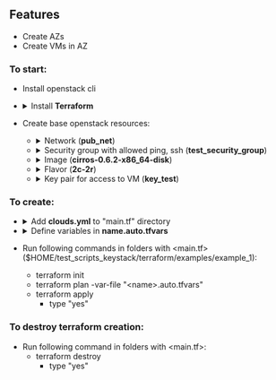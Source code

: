 ## Features
- Create AZs
- Create VMs in AZ
### To start:
- Install openstack cli
- <details>
  <summary>Install <b>Terraform</b></summary>
  
  Download Terraform binary from repo itkey:

      wget https://repo.itkey.com/repository/images/terraform_1.8.5_linux_amd64
  
  Change the access permissions:

      chmod 777 ./terraform_1.8.5_linux_amd64

  Move binary to /usr/local/bin/:

      mv terraform_1.8.5_linux_amd64 /usr/local/bin/terraform

  Change terraform provider_installation:

      cat <<-EOF > ~/.terraformrc
      provider_installation {
          network_mirror {
              url = "https://terraform-mirror.yandexcloud.net/"
              include = ["registry.terraform.io/*/*"]
          }
          direct {
              exclude = ["registry.terraform.io/*/*"]
          }
      }
      EOF
  </details>
- Create base openstack resources:
  - <details>
    <summary>Network (<b>pub_net</b>)</summary>

    1. Define <b>CIDR</b> and <b>GATEWAY</b> (for itkey stands):

           CIDR=$(ip r|grep "dev external proto kernel scope"| awk '{print $1}');
           last_digit=$(echo $CIDR | sed --regexp-extended 's/([0-9]+\.[0-9]+\.[0-9]+\.)|(\/[0-9]+)//g');
           left_side=$(echo $CIDR | sed --regexp-extended 's/([0-9]+\/[0-9]+)//g');
           GATEWAY=$left_side$(expr $last_digit + 1);
           echo "CIDR: $CIDR, GATEWAY: $GATEWAY"
    2. Define `--allocation-pool start=<start_IP> ,end=<end_IP>` from table for `/27`  mask:
   Network address Usable IP addresses  Broadcast address:
           
           .0    .1-.30    .31
           .32   .33-.62   .63
           .64   .65-.94   .95
           .96   .97-.126  .127
           .128  .129-.158 .159
           .160  .161-.190 .191
           .192  .193-.222 .223
           .224  .225-.254 .255
           
            Example:

            if CIDR 10.224.130.0/27
            allocation_start = "10.224.130.10"
            allocation_end   = "10.224.128.30"
    3. Create network and subnet:
     
           openstack network create --external --share --provider-network-type flat --provider-physical-network physnet1 pub_net;
           openstack subnet create --subnet-range $CIDR --network pub_net --dhcp --gateway $GATEWAY --allocation-pool start=<start>,end=<end> pub_subnet

    </details>
  - <details>
    <summary>Security group with allowed ping, ssh (<b>test_security_group</b>)</summary>
    
    To crete test_security_group:
  
        SECURITY_GR_ID=$(openstack security group create test_security_group|grep "id"| head -1 | awk '{print $4}')
        openstack security group rule create --egress --ethertype IPv4 --protocol tcp $SECURITY_GR_ID
        openstack security group rule create --ingress --ethertype IPv4 --protocol tcp $SECURITY_GR_ID
        openstack security group rule create --egress --ethertype IPv4 --protocol udp $SECURITY_GR_ID
        openstack security group rule create --ingress --ethertype IPv4 --protocol udp $SECURITY_GR_ID
        openstack security group rule create --ingress --ethertype IPv4 --protocol icmp $SECURITY_GR_ID
    </details>
  - <details>
    <summary>Image (<b>cirros-0.6.2-x86_64-disk</b>)</summary>
    
    To crete cirros-0.6.2-x86_64-disk:
  
        wget https://repo.itkey.com/repository/images/cirros-0.6.2-x86_64-disk.img -O cirros-0.6.2-x86_64-disk.img
        openstack image create cirros-0.6.2-x86_64-disk --disk-format qcow2 --min-disk 1 --container-format bare --public --file ./cirros-0.6.2-x86_64-disk.img
    To crete ubuntu-20.04-server-cloudimg-amd64:
  
        wget https://repo.itkey.com/repository/images/ubuntu-20.04-server-cloudimg-amd64.img -O ubuntu-20.04-server-cloudimg-amd64.img
        openstack image create ubuntu-20.04-server-cloudimg-amd64 --disk-format qcow2 --min-disk 5 --container-format bare --public --file ./ubuntu-20.04-server-cloudimg-amd64.img
    </details>
  - <details>
    <summary>Flavor (<b>2c-2r</b>)</summary>
    
    To crete flavor 2c-2r:
  
         openstack flavor create --vcpus 2 --ram 2048 --disk 0 2c-2r
    </details>
  - <details>  
    <summary>Key pair for access to VM (<b>key_test</b>)</summary>
    
    To the key pair for the user, specified in the cloud.yml based on $HOME/test_scripts_keystack/key_test.pem:
    
         openstack keypair create key_test --public-key $HOME/test_scripts_keystack/key_test.pub
    </details>

### To create:
- <details>
  <summary>Add <b>clouds.yml</b> to "main.tf" directory</summary>
  
  Create clouds.yml

      vi clouds.yml
  
  Past into clouds.yml next template and define your parameters: VIP, project_id, password, region_name.
      
      clouds:
          openstack:
              auth:
              auth_url: https://<VIP>:5000
              username: "admin"
              project_id: <project_id>
              project_name: "admin"
              user_domain_name: "Default"
              password: <password>
              region_name: "<region_name>"
              interface: "public"
              identity_api_version: 3

  Vim shortcut:

      I                           - Instrt text
      Press "Esc" and type ":wq"  - Save and exit

  Move the clouds.yml to $HOME/test_scripts_keystack/terraform/examples/example_1

      mv ./clouds.yml $HOME/test_scripts_keystack/terraform/examples/example_1/clouds.yml
  </details>
- <details>
  <summary>Define variables in <b>name.auto.tfvars</b></summary>
  
  Creating a VMs is based on the following dictionaries:

      # VMs
      VMs = {
          <base_VMs_name_1> = {
              <porperties_1...>
          }
          <base_VMs_name_2> = {
              <porperties_2...>
          }
          ...
          <base_VMs_name_n> = {
              <porperties_n...>
          }
      }
    
      # AZs
      AZs = {
          <aggr_name_1> = {
              az_name = "<az_name_1>"
              hosts_list = [
                  "<comp_name_1_1>",
                  "<comp_name_1_2>",
                  ...,
                 "<comp_name_1_n>"
              ]
          <aggr_name_2> = {
              az_name = "<az_name_2>"
              hosts_list = [
                  "<comp_name_2_1>",
                  "<comp_name_2_2>",
                  ...,
                 "<comp_name_2_n>"
              ]
          }
         ...
         <aggr_name_n> = {
              az_name = "<az_name_n>"
              hosts_list = [
                  "<comp_name_n_1>",
                  "<comp_name_n_2>",
                  ...,
                 "<comp_name_n_n>"
              ]
      }

  List of accepted VM properties:

      vm_qty            = !!! Required parameter. Quantity of created VMs
      image_name        = The name of the image from the project specified in the cloud.yml (default: cirros-0.6.2-x86_64-disk)
      flavor_name       = The name of the flavor from the project specified in the cloud.yml (default: 2c-2r)
      keypair_name      = The key pair name for the user specified in the cloud.yml (default: key_test)
      security_groups   = The name of the security group from the project specified in the cloud.yml (default: test_security_group)
      az_hint           = The AZ name if neded. Valid format: "<az_name>" or "<az_name>:<hypervisor_name>" 
      volume_size       = Volume size (default: 5 GB)
      network_name      = The name of network (default: pub_net)

  The first <b>minimal</b> auto.vars file looks like (create one VM):

      # VMs
      VMs = {
          TEST_VM = {
              vm_qty = 1
          }
      }

      # AZs
      AZs = {}

  The second <b>minimal</b> auto.vars file looks like (create just AZ):

      # VMs
      VMs = {
      }

      # AZs
      AZs = {
         <aggr_name> = {
             az_name = "<az_name>"
             hosts_list = [
                 "<comp_node_name>",
             ]
         }
      }

  Example of creating an auto.vars file:

      cat <<-EOF > ~/test_scripts_keystack/terraform/examples/example_1/foo.auto.tfvars
      # VMs
      VMs = {
          TEST_DRS = {
              image_name      = "ubuntu-20.04-server-cloudimg-amd64"
              flavor_name     = "2c-2r"
              vm_qty          = 3
              az_hint         = "az_1:ebochkov-ks-sber-comp-01"
          }
      }
    
      # AZs
      AZs = {
          aggr_1 = {
              az_name = "az_1"
              hosts_list = [
                  "ebochkov-ks-sber-comp-01",
                  "ebochkov-ks-sber-comp-02",
              ]
          }
          aggr_2 = {
              az_name    = "az_2"
              hosts_list = [
                  "ebochkov-ks-sber-comp-03",
                  "ebochkov-ks-sber-comp-04",
              ]
          }
      }
      EOF
  </details>
- Run following commands in folders with <main.tf> ($HOME/test_scripts_keystack/terraform/examples/example_1):
  - terraform init
  - terraform plan -var-file "\<name>.auto.tfvars"
  - terraform apply
    - type "yes"

### To destroy terraform creation:
- Run following command in folders with <main.tf>:
  - terraform destroy
    - type "yes"